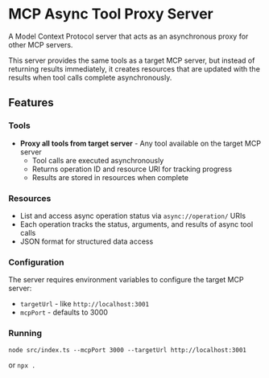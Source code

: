 # MCP Async Tool Proxy Server

A Model Context Protocol server that acts as an asynchronous proxy for other MCP servers.

This server provides the same tools as a target MCP server, but instead of returning results immediately, it creates resources that are updated with the results when tool calls complete asynchronously.

## Features

### Tools
- **Proxy all tools from target server** - Any tool available on the target MCP server
  - Tool calls are executed asynchronously
  - Returns operation ID and resource URI for tracking progress
  - Results are stored in resources when complete

### Resources
- List and access async operation status via `async://operation/` URIs
- Each operation tracks the status, arguments, and results of async tool calls
- JSON format for structured data access



### Configuration
The server requires environment variables to configure the target MCP server:
- `targetUrl` - like `http://localhost:3001`
- `mcpPort` - defaults to 3000

### Running
```
node src/index.ts --mcpPort 3000 --targetUrl http://localhost:3001
```

or `npx .`